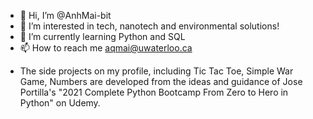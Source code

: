 - 👋 Hi, I’m @AnhMai-bit
- 👀 I’m interested in tech, nanotech and environmental solutions!
- 🌱 I’m currently learning Python and SQL
- 📫 How to reach me aqmai@uwaterloo.ca

* The side projects on my profile, including Tic Tac Toe, Simple War Game, Numbers are developed from the ideas and guidance of Jose Portilla's "2021 Complete Python Bootcamp From Zero to Hero in Python" on Udemy.
<!---
AnhMai-bit/AnhMai-bit is a ✨ special ✨ repository because its `README.md` (this file) appears on your GitHub profile.
You can click the Preview link to take a look at your changes.
--->
